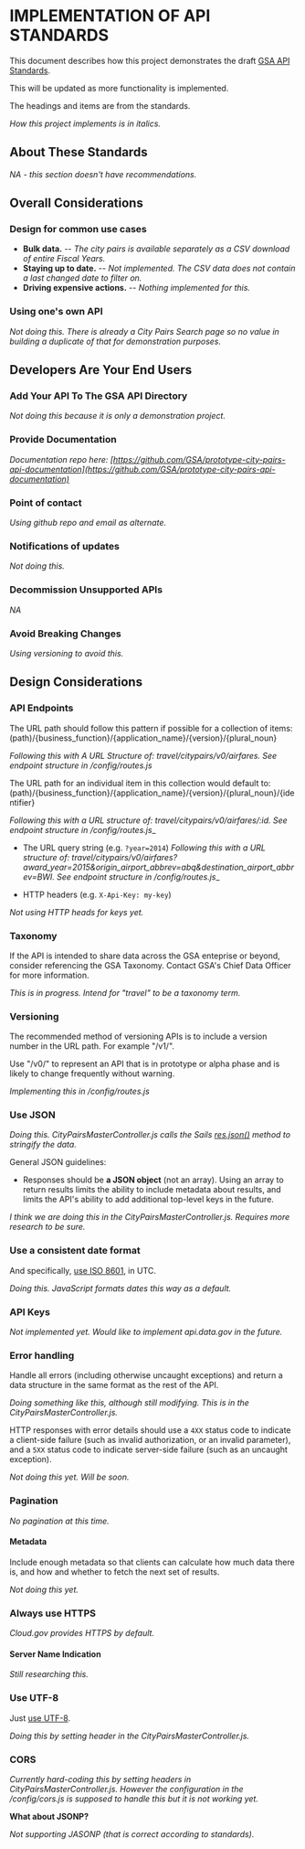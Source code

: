 # IMPLEMENTATION OF API STANDARDS
This document describes how this project demonstrates the draft [GSA API Standards](https://github.com/GSA/api-standards/tree/converting-gsa-standards).

This will be updated as more functionality is implemented.

The headings and items are from the standards. 

_How this project implements is in italics._



## About These Standards

_NA - this section doesn't have recommendations._

## Overall Considerations

### Design for common use cases

* **Bulk data.** -- _The city pairs is available separately as a CSV download of entire Fiscal Years._
* **Staying up to date.** -- _Not implemented. The CSV data does not contain a last changed date to filter on._
* **Driving expensive actions.** -- _Nothing implemented for this._


### Using one's own API

_Not doing this. There is already a City Pairs Search page so no value in building a duplicate of that for demonstration purposes._


## Developers Are Your End Users

### Add Your API To The GSA API Directory
_Not doing this because it is only a demonstration project._

### Provide Documentation
_Documentation repo here: [https://github.com/GSA/prototype-city-pairs-api-documentation](https://github.com/GSA/prototype-city-pairs-api-documentation)_



### Point of contact

_Using github repo and email as alternate._


### Notifications of updates

_Not doing this._

### Decommission Unsupported APIs

_NA_

### Avoid Breaking Changes

_Using versioning to avoid this._

## Design Considerations

### API Endpoints

The URL path should follow this pattern if possible for a collection of items:
(path)/{business_function}/{application_name}/{version}/{plural_noun}

_Following this with A URL Structure of: travel/citypairs/v0/airfares. See endpoint structure in /config/routes.js_

The URL path for an individual item in this collection would default to:
(path)/{business_function}/{application_name}/{version}/{plural_noun}/{identifier}

_Following this with a URL structure of: travel/citypairs/v0/airfares/:id. See endpoint structure in /config/routes.js__

* The URL query string (e.g. `?year=2014`)
_Following this with a URL structure of: travel/citypairs/v0/airfares?award_year=2015&origin_airport_abbrev=abq&destination_airport_abbrev=BWI. See endpoint structure in /config/routes.js__


* HTTP headers (e.g. `X-Api-Key: my-key`)

_Not using HTTP heads for keys yet._

### Taxonomy 
If the API is intended to share data across the GSA enteprise or beyond, consider referencing the GSA Taxonomy. Contact GSA's Chief Data Officer for more information.

_This is in progress. Intend for "travel" to be a taxonomy term._

### Versioning
The recommended method of versioning APIs is to include a version number in the URL path. For example "/v1/". 

Use "/v0/" to represent an API that is in prototype or alpha phase and is likely to change frequently without warning.

_Implementing this in /config/routes.js_

### Use JSON

_Doing this. CityPairsMasterController.js calls the Sails [res.json()](http://sailsjs.com/documentation/reference/response-res/res-json) method to stringify the data._

General JSON guidelines:

* Responses should be **a JSON object** (not an array). Using an array to return results limits the ability to include metadata about results, and limits the API's ability to add additional top-level keys in the future.

_I think we are doing this in the CityPairsMasterController.js. Requires more research to be sure._


### Use a consistent date format

And specifically, [use ISO 8601](https://xkcd.com/1179/), in UTC.

_Doing this. JavaScript formats dates this way as a default._


### API Keys

_Not implemented yet. Would like to implement api.data.gov in the future._


### Error handling

Handle all errors (including otherwise uncaught exceptions) and return a data structure in the same format as the rest of the API.

_Doing something like this, although still modifying. This is in the CityPairsMasterController.js._

HTTP responses with error details should use a `4XX` status code to indicate a client-side failure (such as invalid authorization, or an invalid parameter), and a `5XX` status code to indicate server-side failure (such as an uncaught exception).

_Not doing this yet. Will be soon._

### Pagination

_No pagination at this time._

#### Metadata

Include enough metadata so that clients can calculate how much data there is, and how and whether to fetch the next set of results.

_Not doing this yet._



### Always use HTTPS

_Cloud.gov provides HTTPS by default._

#### Server Name Indication

_Still researching this._


### Use UTF-8

Just [use UTF-8](http://utf8everywhere.org).

_Doing this by setting header in the CityPairsMasterController.js._

### CORS

_Currently hard-coding this by setting headers in CityPairsMasterController.js. However the configuration in the /config/cors.js is supposed to handle this but it is not working yet._


**What about JSONP?**

_Not supporting JASONP (that is correct according to standards)._
